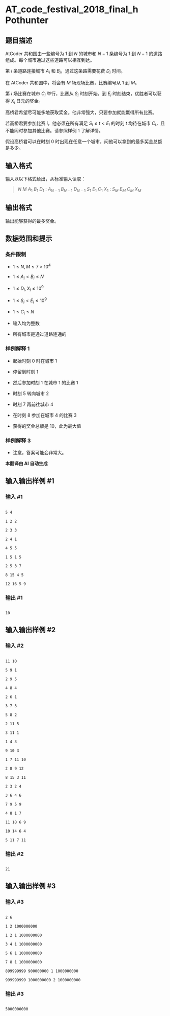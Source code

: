 # AT_code_festival_2018_final_h Pothunter

## 题目描述

AtCoder 共和国由一些编号为 $1$ 到 $N$ 的城市和 $N-1$ 条编号为 $1$ 到 $N-1$ 的道路组成。每个城市通过这些道路可以相互到达。

第 $i$ 条道路连接城市 $A_i$ 和 $B_i$，通过这条路需要花费 $D_i$ 时间。

在 AtCoder 共和国中，将会有 $M$ 场现场比赛，比赛编号从 $1$ 到 $M$。

第 $i$ 场比赛在城市 $C_i$ 举行，比赛从 $S_i$ 时刻开始，到 $E_i$ 时刻结束，优胜者可以获得 $X_i$ 日元的奖金。

高桥君希望尽可能多地获取奖金。他非常强大，只要参加就能赢得所有比赛。

若高桥君要参加比赛 $i$，他必须在所有满足 $S_i \leq t < E_i$ 的时刻 $t$ 均待在城市 $C_i$，且不能同时参加其他比赛。请参照样例 1 了解详情。

假设高桥君可以在时刻 $0$ 时出现在任意一个城市，问他可以拿到的最多奖金总额是多少。

## 输入格式

输入以以下格式给出，从标准输入读取：

> $N$ $M$ $A_1$ $B_1$ $D_1$ $:$ $A_{N-1}$ $B_{N-1}$ $D_{N-1}$ $S_1$ $E_1$ $C_1$ $X_1$ $:$ $S_{M}$ $E_{M}$ $C_{M}$ $X_{M}$

## 输出格式

输出能够获得的最多奖金。

## 数据范围和提示
### 条件限制
- $1 \leq N, M \leq 7 \times 10^4$
- $1 \leq A_i < B_i \leq N$
- $1 \leq D_i, X_i \leq 10^9$
- $1 \leq S_i < E_i \leq 10^9$
- $1 \leq C_i \leq N$
- 输入均为整数
- 所有城市是通过道路连通的

### 样例解释 1
- 起始时刻 $0$ 时在城市 $1$
- 停留到时刻 $1$
- 然后参加时刻 $1$ 在城市 $1$ 的比赛 $1$
- 时刻 $5$ 转向城市 $2$
- 时刻 $7$ 再前往城市 $4$
- 在时刻 $8$ 参加在城市 $4$ 的比赛 $3$
- 获得的奖金总额是 $10$，此为最大值

### 样例解释 3
- 注意，答案可能会非常大。

 **本翻译由 AI 自动生成**

## 输入输出样例 #1

### 输入 #1

```
5 4
1 2 2
2 3 3
2 4 1
4 5 5
1 5 1 5
2 5 3 7
8 15 4 5
12 16 5 9
```

### 输出 #1

```
10
```

## 输入输出样例 #2

### 输入 #2

```
11 10
5 9 1
2 9 5
4 8 4
2 6 1
3 7 3
5 8 2
2 11 5
3 11 1
1 4 3
9 10 3
1 7 11 10
2 8 9 12
8 15 3 11
2 3 2 4
3 6 4 6
7 9 5 9
4 8 1 7
11 18 6 9
10 14 6 4
5 11 7 11
```

### 输出 #2

```
21
```

## 输入输出样例 #3

### 输入 #3

```
2 6
1 2 1000000000
1 2 1 1000000000
3 4 1 1000000000
5 6 1 1000000000
7 8 1 1000000000
899999999 900000000 1 1000000000
999999999 1000000000 2 1000000000
```

### 输出 #3

```
5000000000
```